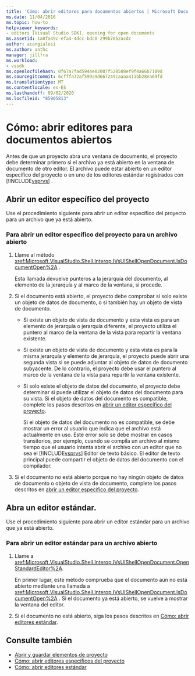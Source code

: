 ```yaml
---
title: 'Cómo: abrir editores para documentos abiertos | Microsoft Docs'
ms.date: 11/04/2016
ms.topic: how-to
helpviewer_keywords:
- editors [Visual Studio SDK], opening for open documents
ms.assetid: 1a0fa49c-efa4-4dcc-bdc0-299b7052acdc
author: acangialosi
ms.author: anthc
manager: jillfra
ms.workload:
- vssdk
ms.openlocfilehash: 0f67a7fad5944e82087f520508ef9f4a66b7109d
ms.sourcegitcommit: 6cfffa72af599a9d667249caaaa411bb28ea69fd
ms.translationtype: MT
ms.contentlocale: es-ES
ms.lasthandoff: 09/02/2020
ms.locfileid: "85905813"
---
```

# <a name="how-to-open-editors-for-open-documents"></a>Cómo: abrir editores para documentos abiertos
Antes de que un proyecto abra una ventana de documento, el proyecto debe determinar primero si el archivo ya está abierto en la ventana de documento de otro editor. El archivo puede estar abierto en un editor específico del proyecto o en uno de los editores estándar registrados con [!INCLUDE[vsprvs](../code-quality/includes/vsprvs_md.md)] .

## <a name="open-a-project-specific-editor"></a>Abrir un editor específico del proyecto
 Use el procedimiento siguiente para abrir un editor específico del proyecto para un archivo que ya está abierto.

### <a name="to-open-a-project-specific-editor-for-an-open-file"></a>Para abrir un editor específico del proyecto para un archivo abierto

1. Llame al método <xref:Microsoft.VisualStudio.Shell.Interop.IVsUIShellOpenDocument.IsDocumentOpen%2A> .

    Esta llamada devuelve punteros a la jerarquía del documento, al elemento de la jerarquía y al marco de la ventana, si procede.

2. Si el documento está abierto, el proyecto debe comprobar si solo existe un objeto de datos de documento, o si también hay un objeto de vista de documento.

   - Si existe un objeto de vista de documento y esta vista es para un elemento de jerarquía o jerarquía diferente, el proyecto utiliza el puntero al marco de la ventana de la vista para repartir la ventana existente.

   - Si existe un objeto de vista de documento y esta vista es para la misma jerarquía y elemento de jerarquía, el proyecto puede abrir una segunda vista si se puede adjuntar al objeto de datos de documento subyacente. De lo contrario, el proyecto debe usar el puntero al marco de la ventana de la vista para repartir la ventana existente.

   - Si solo existe el objeto de datos del documento, el proyecto debe determinar si puede utilizar el objeto de datos del documento para su vista. Si el objeto de datos del documento es compatible, complete los pasos descritos en [abrir un editor específico del proyecto](../extensibility/how-to-open-project-specific-editors.md).

     Si el objeto de datos del documento no es compatible, se debe mostrar un error al usuario que indica que el archivo está actualmente en uso. Este error solo se debe mostrar en casos transitorios, por ejemplo, cuando se compila un archivo al mismo tiempo que el usuario intenta abrir el archivo con un editor que no sea el [!INCLUDE[vsprvs](../code-quality/includes/vsprvs_md.md)] Editor de texto básico. El editor de texto principal puede compartir el objeto de datos del documento con el compilador.

3. Si el documento no está abierto porque no hay ningún objeto de datos de documento o objeto de vista de documento, complete los pasos descritos en [abrir un editor específico del proyecto](../extensibility/how-to-open-project-specific-editors.md).

## <a name="open-a-standard-editor"></a>Abra un editor estándar.
 Use el procedimiento siguiente para abrir un editor estándar para un archivo que ya está abierto.

### <a name="to-open-a-standard-editor-for-an-open-file"></a>Para abrir un editor estándar para un archivo abierto

1. Llame a <xref:Microsoft.VisualStudio.Shell.Interop.IVsUIShellOpenDocument.OpenStandardEditor%2A>.

     En primer lugar, este método comprueba que el documento aún no está abierto mediante una llamada a <xref:Microsoft.VisualStudio.Shell.Interop.IVsUIShellOpenDocument.IsDocumentOpen%2A> . Si el documento ya está abierto, se vuelve a mostrar la ventana del editor.

2. Si el documento no está abierto, siga los pasos descritos en [Cómo: abrir editores estándar](../extensibility/how-to-open-standard-editors.md).

## <a name="see-also"></a>Consulte también
- [Abrir y guardar elementos de proyecto](../extensibility/internals/opening-and-saving-project-items.md)
- [Cómo: abrir editores específicos del proyecto](../extensibility/how-to-open-project-specific-editors.md)
- [Cómo: abrir editores estándar](../extensibility/how-to-open-standard-editors.md)
